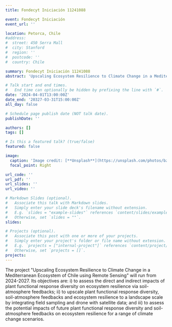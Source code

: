 ```yaml
---
title: Fondecyt Iniciación 11241088

event: Fondecyt Iniciación
event_url: ''

location: Petorca, Chile
#address:
#  street: 450 Serra Mall
#  city: Stanford
#  region: ''
#  postcode: ''
#  country: Chile

summary: Fondecyt Iniciación 11241088
abstract: 'Upscaling Ecosystem Resilience to Climate Change in a Mediterranean Ecosystem of Chile using Remote Sensing'

# Talk start and end times.
#   End time can optionally be hidden by prefixing the line with `#`.
date: '2024-04-01T13:00:00Z'
date_end: '20327-03-31T15:00:00Z'
all_day: false

# Schedule page publish date (NOT talk date).
publishDate: ''

authors: []
tags: []

# Is this a featured talk? (true/false)
featured: false

image:
  caption: 'Image credit: [**Unsplash**](https://unsplash.com/photos/bzdhc5b3Bxs)'
  focal_point: Right

url_code: ''
url_pdf: ''
url_slides: ''
url_video: ''

# Markdown Slides (optional).
#   Associate this talk with Markdown slides.
#   Simply enter your slide deck's filename without extension.
#   E.g. `slides = "example-slides"` references `content/slides/example-slides.md`.
#   Otherwise, set `slides = ""`.
slides:

# Projects (optional).
#   Associate this post with one or more of your projects.
#   Simply enter your project's folder or file name without extension.
#   E.g. `projects = ["internal-project"]` references `content/project/deep-learning/index.md`.
#   Otherwise, set `projects = []`.
projects:
---
```


The project "Upscaling Ecosystem Resilience to Climate Change in a Mediterranean Ecosystem of Chile using Remote Sensing" will run from 2024-2027. Its objectives are: i) to assess the direct and indirect impacts of plant functional response diversity on ecosystem resilience via soil-atmosphere feedbacks; ii) to upscale plant functional response diversity, soil-atmosphere feedbacks and ecosystem resilience to a landscape scale by integrating field sampling and drone with satellite data; and iii) to assess the potential impacts of future plant functional response diversity and soil-atmosphere feedbacks on ecosystem resilience for a range of climate change scenarios.